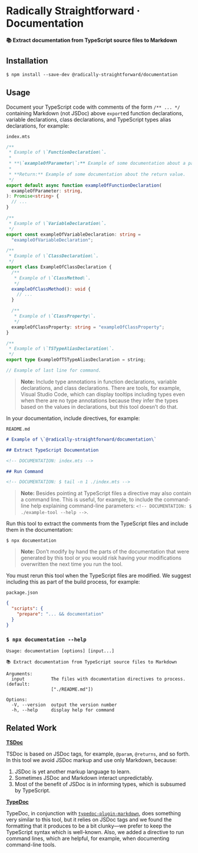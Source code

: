 # Radically Straightforward · Documentation

**📚 Extract documentation from TypeScript source files to Markdown**

## Installation

```console
$ npm install --save-dev @radically-straightforward/documentation
```

## Usage

Document your TypeScript code with comments of the form `/** ... */` containing Markdown (not JSDoc) above `export`ed function declarations, variable declarations, class declarations, and TypeScript types alias declarations, for example:

`index.mts`

```typescript
/**
 * Example of \`FunctionDeclaration\`.
 *
 * **\`exampleOfParameter\`:** Example of some documentation about a parameter.
 *
 * **Return:** Example of some documentation about the return value.
 */
export default async function exampleOfFunctionDeclaration(
  exampleOfParameter: string,
): Promise<string> {
  // ...
}

/**
 * Example of \`VariableDeclaration\`.
 */
export const exampleOfVariableDeclaration: string =
  "exampleOfVariableDeclaration";

/**
 * Example of \`ClassDeclaration\`.
 */
export class ExampleOfClassDeclaration {
  /**
   * Example of \`ClassMethod\`.
   */
  exampleOfClassMethod(): void {
    // ...
  }

  /**
   * Example of \`ClassProperty\`.
   */
  exampleOfClassProperty: string = "exampleOfClassProperty";
}

/**
 * Example of \`TSTypeAliasDeclaration\`.
 */
export type ExampleOfTSTypeAliasDeclaration = string;

// Example of last line for command.
```

> **Note:** Include type annotations in function declarations, variable declarations, and class declarations. There are tools, for example, Visual Studio Code, which can display tooltips including types even when there are no type annotations because they infer the types based on the values in declarations, but this tool doesn’t do that.

In your documentation, include directives, for example:

`README.md`

```markdown
# Example of \`@radically-straightforward/documentation\`

## Extract TypeScript Documentation

<!-- DOCUMENTATION: index.mts -->

## Run Command

<!-- DOCUMENTATION: $ tail -n 1 ./index.mts -->
```

> **Note:** Besides pointing at TypeScript files a directive may also contain a command line. This is useful, for example, to include the command-line help explaining command-line parameters: `<!-- DOCUMENTATION: $ ./example-tool --help -->`.

Run this tool to extract the comments from the TypeScript files and include them in the documentation:

```console
$ npx documentation
```

> **Note:** Don’t modify by hand the parts of the documentation that were generated by this tool or you would risk having your modifications overwritten the next time you run the tool.

You must rerun this tool when the TypeScript files are modified. We suggest including this as part of the build process, for example:

`package.json`

```json
{
  "scripts": {
    "prepare": "... && documentation"
  }
}
```

### `$ npx documentation --help`

<!-- Oh, the irony! 🙃 If we were to use this tool to generate this section it would be confused by the other directives in the examples, so we had to copy-and-paste this one by hand. But it should be the last time we have to do this! 🙌 -->

```
Usage: documentation [options] [input...]

📚 Extract documentation from TypeScript source files to Markdown

Arguments:
  input          The files with documentation directives to process. (default:
                 ["./README.md"])

Options:
  -V, --version  output the version number
  -h, --help     display help for command
```

## Related Work

**[TSDoc](https://tsdoc.org/)**

TSDoc is based on JSDoc tags, for example, `@param`, `@returns`, and so forth. In this tool we avoid JSDoc markup and use only Markdown, because:

1. JSDoc is yet another markup language to learn.
2. Sometimes JSDoc and Markdown interact unpredictably.
3. Most of the benefit of JSDoc is in informing types, which is subsumed by TypeScript.

**[TypeDoc](https://typedoc.org/)**

TypeDoc, in conjunction with [`typedoc-plugin-markdown`](https://www.npmjs.com/package/typedoc-plugin-markdown), does something very similar to this tool, but it relies on JSDoc tags and we found the formatting that it produces to be a bit clunky—we prefer to keep the TypeScript syntax which is well-known. Also, we added a directive to run command lines, which are helpful, for example, when documenting command-line tools.
